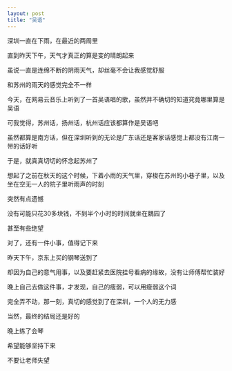 ```yaml
---
layout: post
title: "吴语"
---
```



深圳一直在下雨，在最近的两周里

直到昨天下午，天气才真正的算是变的晴朗起来

虽说一直是连绵不断的阴雨天气，却丝毫不会让我感觉舒服

和苏州的雨天的感觉完全不一样

今天，在网易云音乐上听到了一首吴语唱的歌，虽然并不确切的知道究竟哪里算是吴语

可我觉得，苏州话，扬州话，杭州话应该都算作是吴语吧

虽然都算是南方话，但在深圳听到的无论是广东话还是客家话感觉上都没有江南一带的话好听

于是，就真真切切的怀念起苏州了

想起了之前在秋天的这个时候，下着小雨的天气里，穿梭在苏州的小巷子里，以及坐在空无一人的院子里听雨声的时刻

突然有点遗憾

没有可能只花30多块钱，不到半个小时的时间就坐在耦园了

甚至有些绝望

对了，还有一件小事，值得记下来

昨天下午，京东上买的钢琴送到了

却因为自己的意气用事，以及要赶紧去医院挂号看病的缘故，没有让师傅帮忙装好

晚上自己去做这件事，才发现，自己的瘦弱，可以用瘦弱这个词

完全弄不动，那一刻，真切的感觉到了在深圳，一个人的无力感

当然，最终的结局还是好的

晚上练了会琴

希望能够坚持下来

不要让老师失望